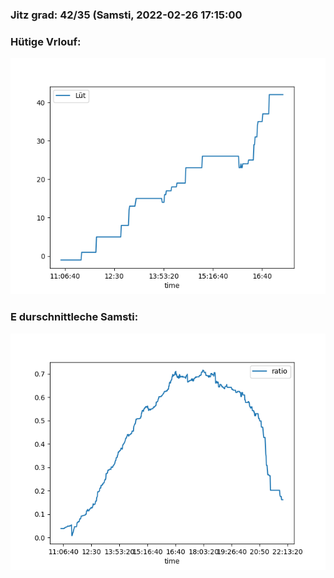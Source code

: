 ### Jitz grad: 42/35 (Samsti, 2022-02-26 17:15:00

### Hütige Vrlouf:
![Graph](Today.png)

### E durschnittleche Samsti:
![Graph](Samsti.png)